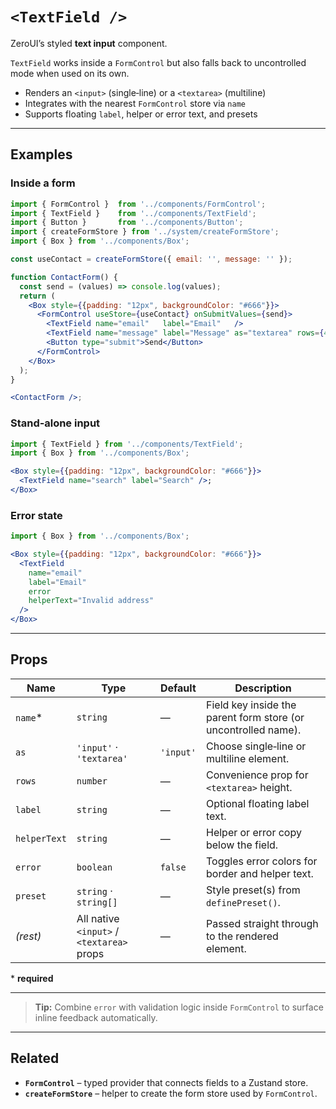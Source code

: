 # `<TextField />`

ZeroUI’s styled **text input** component.

`TextField` works inside a `FormControl` but also falls back to uncontrolled mode when used on its own.

* Renders an `<input>` (single‑line) or a `<textarea>` (multiline)  
* Integrates with the nearest `FormControl` store via `name`  
* Supports floating `label`, helper or error text, and presets

---

## Examples

### Inside a form

```jsx
import { FormControl }  from '../components/FormControl';
import { TextField }    from '../components/TextField';
import { Button }       from '../components/Button';
import { createFormStore } from '../system/createFormStore';
import { Box } from '../components/Box';

const useContact = createFormStore({ email: '', message: '' });

function ContactForm() {
  const send = (values) => console.log(values);
  return (
    <Box style={{padding: "12px", backgroundColor: "#666"}}>
      <FormControl useStore={useContact} onSubmitValues={send}>
        <TextField name="email"   label="Email"   />
        <TextField name="message" label="Message" as="textarea" rows={4} />
        <Button type="submit">Send</Button>
      </FormControl>
    </Box>
  );
}

<ContactForm />;
```

### Stand‑alone input

```jsx
import { TextField } from '../components/TextField';
import { Box } from '../components/Box';

<Box style={{padding: "12px", backgroundColor: "#666"}}>
  <TextField name="search" label="Search" />;
</Box>
```

### Error state

```jsx
import { Box } from '../components/Box';

<Box style={{padding: "12px", backgroundColor: "#666"}}>
  <TextField
    name="email"
    label="Email"
    error
    helperText="Invalid address"
  />
</Box>
```

---

## Props

| Name        | Type                                             | Default   | Description                                                      |
|-------------|--------------------------------------------------|-----------|------------------------------------------------------------------|
| `name`*     | `string`                                         | —         | Field key inside the parent form store (or uncontrolled name).   |
| `as`        | `'input'` · `'textarea'`                         | `'input'` | Choose single‑line or multiline element.                         |
| `rows`      | `number`                                         | —         | Convenience prop for `<textarea>` height.                        |
| `label`     | `string`                                         | —         | Optional floating label text.                                    |
| `helperText`| `string`                                         | —         | Helper or error copy below the field.                            |
| `error`     | `boolean`                                        | `false`   | Toggles error colors for border and helper text.                 |
| `preset`    | `string` · `string[]`                            | —         | Style preset(s) from `definePreset()`.                           |
| *(rest)*    | All native `<input>` / `<textarea>` props        | —         | Passed straight through to the rendered element.                 |

\* **required**

---

> **Tip:** Combine `error` with validation logic inside `FormControl` to surface inline feedback automatically.

---

## Related

* **`FormControl`** – typed provider that connects fields to a Zustand store.
* **`createFormStore`** – helper to create the form store used by `FormControl`.
